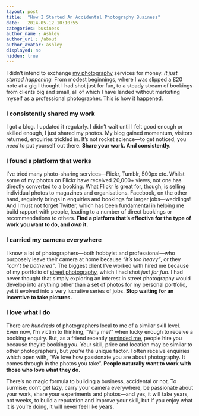 ```yaml
---
layout: post
title:  "How I Started An Accidental Photography Business"
date:   2014-05-12 10:10:55
categories: business
author_name : Ashley
author_url : /about
author_avatar: ashley
displayed: no
hidden: true
---
```

<p>I didn&#8217;t intend to exchange <a href="http://girlwithacamera.co.uk" title="Girl With A Camera">my photography</a> services for money. <em>It just started happening.</em> From modest beginnings, where I was slipped a £20 note at a gig I thought I had shot just for fun, to a steady stream of bookings from clients big and small, all of which I have landed without marketing myself as a professional photographer. This is how it happened.</p>

<!--more-->


<h3>I consistently shared my work</h3>
<p>I got a blog. I updated it regularly. I didn&#8217;t wait until I felt good enough or skilled enough, I just shared my photos. My blog gained momentum, visitors returned, enquiries trickled in. It&#8217;s not rocket science—to get noticed, you <em>need</em> to put yourself out there. <strong>Share your work. And consistently.</strong></p>
<h3>I found a platform that works</h3>
<p>I&#8217;ve tried many photo-sharing services—Flickr, Tumblr, 500px etc. Whilst some of my photos on Flickr have received 20,000+ views, not one has directly converted to a booking. What Flickr <em>is</em> great for, though, is selling individual photos to magazines and organisations. Facebook, on the other hand, regularly brings in enquiries and bookings for larger jobs—weddings! And I must not forget Twitter, which has been fundamental in helping me build rapport with people, leading to a number of direct bookings or recommendations to others. <strong>Find a platform that&#8217;s effective for the type of work you want to do, and <em>own</em> it.</strong></p>
<h3>I carried my camera everywhere</h3>
<p>I know a lot of photographers—both hobbyist and professional—who purposely leave their camera at home because <em>&#8220;it&#8217;s too heavy&#8221;</em>, or they <em>&#8220;can&#8217;t be bothered&#8221;</em>. The biggest client I&#8217;ve worked with hired me because of my portfolio of <a href="https://www.flickr.com/photos/rockersdelight/sets/72157628070330537/" title="Street photography on Flickr">street photography</a>, which I had shot <em>just for fun</em>. I had never thought that simply exploring an interest in street photography would develop into anything other than a set of photos for my personal portfolio, yet it evolved into a very lucrative series of jobs. <strong>Stop waiting for an incentive to take pictures.</strong></p>
<h3>I love what I do</h3>
<p>There are <em>hundreds</em> of photographers local to me of a similar skill level. Even now, I&#8217;m victim to thinking, &#8220;Why me?&#8221; when lucky enough to receive a booking enquiry. But, as a friend recently <a href="https://twitter.com/cole007/status/464018791718858752">reminded me</a>, people hire you because they&#8217;re booking <em>you</em>. Your skill, price and location may be similar to other photographers, but <em>you&#8217;re</em> the unique factor. I often receive enquiries which open with, &#8220;We love how passionate you are about photography. It comes through in the photos you take&#8221;. <strong>People naturally want to work with those who love what they do.</strong></p>
<p>There&#8217;s no magic formula to building a business, accidental or not. To surmise; don&#8217;t get lazy, carry your camera everywhere, be passionate about your work, share your experiments and photos—and yes, it will take years, not weeks, to build a reputation and improve your skill, but if you enjoy what it is you&#8217;re doing, it will never feel like years.</p>